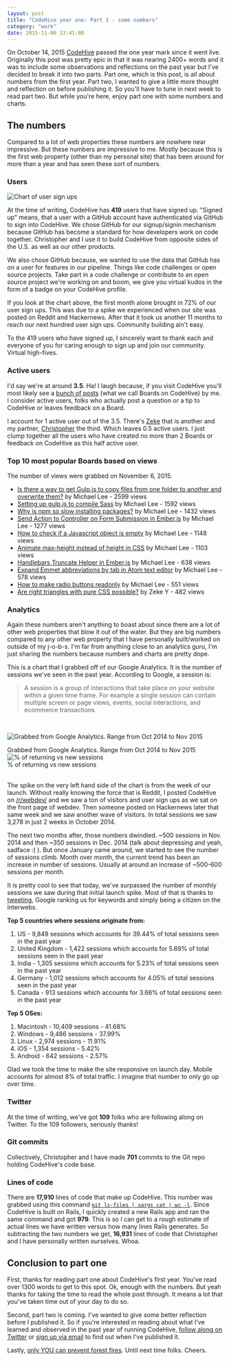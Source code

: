 ```yaml
---
layout: post
title: "CodeHive year one: Part 1 - some numbers"
category: "work"
date: 2015-11-06 13:41:00
---
```


On October 14, 2015 [CodeHive](https://www.codehive.io/) passed the one year mark since it went live. Originally this post was pretty epic in that it was nearing 2400+ words and it was to include some observations and reflections on the past year but I've decided to break it into two parts. Part one, which is this post, is all about numbers from the first year. Part two, I wanted to give a little more thought and reflection on before publishing it. So you'll have to tune in next week to read part two. But while you're here, enjoy part one with some numbers and charts.

## The numbers

Compared to a lot of web properties these numbers are nowhere near impressive. But these numbers are impressive to me. Mostly because this is the first web property (other than my personal site) that has been around for more than a year and has seen these sort of numbers.

### Users

![Chart of user sign ups](http://i.michaelsoolee.com/20151106-users.png)

At the time of writing, CodeHive has **419** users that have signed up. "Signed up" means, that a user with a GitHub account have authenticated via GitHub to sign into CodeHive. We chose GitHub for our signup/signin mechanism because GitHub has become a standard for how developers work on code together. Christopher and I use it to build CodeHive from opposite sides of the U.S. as well as our other products.

We also chose GitHub because, we wanted to use the data that GitHub has on a user for features in our pipeline. Things like code challenges or open source projects. Take part in a code challenge or contribute to an open source project we're working on and boom, we give you virtual kudos in the form of a badge on your CodeHive profile.

If you look at the chart above, the first month alone brought in 72% of our user sign ups. This was due to a spike we experienced when our site was posted on Reddit and Hackernews. After that it took us another 11 months to reach our next hundred user sign ups. Community building ain't easy.

To the 419 users who have signed up, I sincerely want to thank each and everyone of you for caring enough to sign up and join our community. Virtual high-fives.

### Active users

I'd say we're at around **3.5**. Ha! I laugh because, if you visit CodeHive you'll most likely see a [bunch of posts](https://www.codehive.io/) (what we call Boards on CodeHive) by me. I consider active users, folks who actually post a question or a tip to CodeHive or leaves feedback on a Board.

I account for 1 active user out of the 3.5. There's [Zeke](https://www.codehive.io/Zystvan) that is another and my partner, [Christopher](https://www.codehive.io/christopherlai) the third. Which leaves 0.5 active users. I just clump together all the users who have created no more than 2 Boards or feedback on CodeHive as this half active user.

### Top 10 most popular Boards based on views

The number of views were grabbed on November 6, 2015.

- [Is there a way to get Gulp.js to copy files from one folder to another and overwrite them?](https://www.codehive.io/boards/8CiCJvM) by Michael Lee - 2599 views
- [Setting up gulp.js to compile Sass](https://www.codehive.io/boards/Wuk-sJ8) by Michael Lee - 1592 views
- [Why is npm so slow installing packages?](https://www.codehive.io/boards/ZbG0Yxc) by Michael Lee - 1432 views
- [Send Action to Controller on Form Submission in Ember.js](https://www.codehive.io/boards/XRLvfmI) by Michael Lee - 1277 views
- [How to check if a Javascript object is empty](https://www.codehive.io/boards/7A1s3P4) by Michael Lee - 1148 views
- [Animate max-height instead of height in CSS](https://www.codehive.io/boards/bUoLvRg) by Michael Lee - 1103 views
- [Handlebars Truncate Helper in Ember.js](https://www.codehive.io/boards/lI27GF4) by Michael Lee - 638 views
- [Expand Emmet abbreviations by tab in Atom text editor](https://www.codehive.io/boards/kg8p5RQ) by Michael Lee - 578 views
- [How to make radio buttons readonly](https://www.codehive.io/boards/zLePMYg) by Michael Lee - 551 views
- [Are right triangles with pure CSS possible?](https://www.codehive.io/boards/NudWRew) by Zeke Y - 482 views

### Analytics

Again these numbers aren't anything to boast about since there are a lot of other web properties that blow it out of the water. But they are big numbers compared to any other web property that I have personally built/worked on outside of my j-o-b-s. I'm far from anything close to an analytics guru, I'm just sharing the numbers because numbers and charts are pretty dope.

This is a chart that I grabbed off of our Google Analytics. It is the number of sessions we've seen in the past year. According to Google, a session is:

> A session is a group of interactions that take place on your website within a given time frame. For example a single session can contain multiple screen or page views, events, social interactions, and ecommerce transactions

<br>

![Grabbed from Google Analytics. Range from Oct 2014 to Nov 2015](http://i.michaelsoolee.com/20151106-analytics-001.png)
<div class="center">Grabbed from Google Analytics. Range from Oct 2014 to Nov 2015</div>

<div class="center">
  <img src="http://i.michaelsoolee.com/20151106-analytics-002.png" alt="% of returning vs new sessions">
</div>
<div class="center">% of returning vs new sessions</div>
<br>

The spike on the very left hand side of the chart is from the week of our launch. Without really knowing the force that is Reddit, I posted CodeHive on [/r/webdev/](https://www.reddit.com/r/webdev/) and we saw a ton of visitors and user sign ups as we sat on the front page of webdev. Then someone posted on Hackernews later that same week and we saw another wave of visitors. In total sessions we saw 3,278 in just 2 weeks in October 2014.

The next two months after, those numbers dwindled. ~500 sessions in Nov. 2014 and then ~350 sessions in Dec. 2014 (talk about depressing and yeah, sadface :( ). But once January came around, we started to see the number of sessions climb. Month over month, the current trend has been an increase in number of sessions. Usually at around an increase of ~500-600 sessions per month.

It is pretty cool to see that today, we've surpassed the number of monthly sessions we saw during that initial launch spike. Most of that is thanks to [tweeting](https://twitter.com/codehiveio), Google ranking us for keywords and simply being a citizen on the Interwebs.

**Top 5 countries where sessions originate from:**

1. US - 9,849 sessions which accounts for 39.44% of total sessions seen in the past year
2. United Kingdom - 1,422 sessions which accounts for 5.69% of total sessions seen in the past year
3. India - 1,305 sessions which accounts for 5.23% of total sessions seen in the past year
4. Germany - 1,012 sessions which accounts for 4.05% of total sessions seen in the past year
5. Canada - 913 sessions which accounts for 3.66% of total sessions seen in the past year

**Top 5 OSes:**

1. Macintosh - 10,409 sessions - 41.68%
2. Windows - 9,486 sessions - 37.99%
3. Linux - 2,974 sessions - 11.91%
4. iOS - 1,354 sessions - 5.42%
5. Android - 642 sessions - 2.57%

Glad we took the time to make the site responsive on launch day. Mobile accounts for almost 8% of total traffic. I imagine that number to only go up over time.

### Twitter

At the time of writing, we've got **109** folks who are following along on Twitter. To the 109 followers, seriously thanks!

### Git commits

Collectively, Christopher and I have made **701** commits to the Git repo holding CodeHive's code base.

### Lines of code

There are **17,910** lines of code that make up CodeHive. This number was grabbed using this command [`git ls-files | xargs cat | wc -l`](http://stackoverflow.com/a/4822516/703220). Since CodeHive is built on Rails, I quickly created a new Rails app and ran the same command and got **979**. This is so I can get to a rough estimate of actual lines we have written versus how many lines Rails generates. So subtracting the two numbers we get, **16,931** lines of code that Christopher and I have personally written ourselves. Whoa.

## Conclusion to part one

First, thanks for reading part one about CodeHive's first year. You've read over 1300 words to get to this spot. Ok, enough with the numbers. But yeah thanks for taking the time to read the whole post through. It means a lot that you've taken time out of your day to do so.

Second, part two is coming. I've wanted to give some better reflection before I published it. So if you're interested in reading about what I've learned and observed in the past year of running CodeHive, [follow along on Twitter](https://twitter.com/hellomichaellee) or [sign up via email](http://eepurl.com/-zz01) to find out when I've published it.

Lastly, [only YOU can prevent forest fires](https://en.wikipedia.org/wiki/Smokey_Bear). Until next time folks. Cheers.